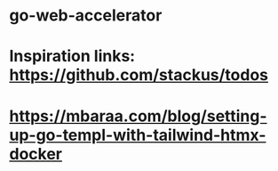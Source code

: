 # go-web-accelerator


# Inspiration links: https://github.com/stackus/todos
# https://mbaraa.com/blog/setting-up-go-templ-with-tailwind-htmx-docker